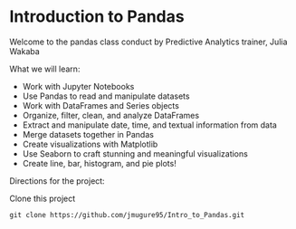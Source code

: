 # Introduction to Pandas

Welcome to the pandas class conduct by Predictive Analytics trainer, Julia Wakaba 

What we will learn:
* Work with Jupyter Notebooks
* Use Pandas to read and manipulate datasets
* Work with DataFrames and Series objects
* Organize, filter, clean, and analyze DataFrames
* Extract and manipulate date, time, and textual information from data
* Merge datasets together in Pandas
* Create visualizations with Matplotlib
* Use Seaborn to craft stunning and meaningful visualizations
* Create line, bar, histogram, and pie plots!

Directions for the project:

Clone this project
```angular2html
git clone https://github.com/jmugure95/Intro_to_Pandas.git
```

